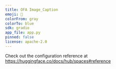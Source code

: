 ```yaml
---
title: OFA Image_Caption
emoji: 🐨
colorFrom: gray
colorTo: blue
sdk: gradio
app_file: app.py
pinned: false
license: apache-2.0
---
```


Check out the configuration reference at https://huggingface.co/docs/hub/spaces#reference
